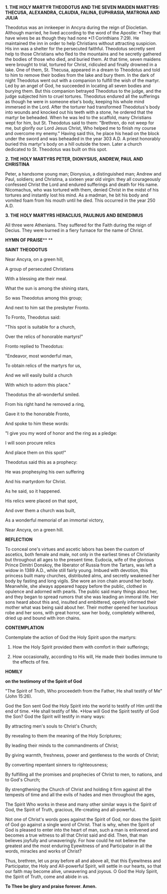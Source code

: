 
**1. THE HOLY MARTYR THEODOTUS AND THE SEVEN MAIDEN MARTYRS: THECUSA, ALEXANDRA, CLAUDIA, FALINA, EUPHRASIA, MATRONA AND JULIA**

Theodotus was an innkeeper in Ancyra during the reign of Diocletian. Although married, he lived according to the word of the Apostle: *They that have wives be as though they had none *(1 Corinthians 7:29). He maintained the inn in order to help Christians without attracting suspicion. His inn was a shelter for the persecuted faithful. Theodotus secretly sent help to those Christians who fled to the mountains and he secretly gathered the bodies of those who died, and buried them. At that time, seven maidens were brought to trial, tortured for Christ, ridiculed and finally drowned in a lake. One of them, St. Thecusa, appeared in a dream to Theodotus and told to him to remove their bodies from the lake and bury them. In the dark of night Theodotus went out with a companion to fulfill the wish of the martyr. Led by an angel of God, he succeeded in locating all seven bodies and burying them. But this companion betrayed Theodotus to the judge, and the judge subjected him to cruel tortures. Theodotus endured all the sufferings as though he were in someone else's body, keeping his whole mind immersed in the Lord. After the torturer had transformed Theodotus's body into wounds and knocked out his teeth with a stone, he ordered that the martyr be beheaded. When he was led to the scaffold, many Christians wept for him, but St. Theodotus said to them: "Brethren, do not weep for me, but glorify our Lord Jesus Christ, Who helped me to finish my course and overcome my enemy." Having said this, he place his head on the block under the sword and was beheaded in the year 303 A.D. A priest honorably buried this martyr's body on a hill outside the town. Later a church dedicated to St. Theodotus was built on this spot.

**2. THE HOLY MARTYRS PETER, DIONYSIUS, ANDREW, PAUL AND CHRISTINA**

Peter, a handsome young man; Dionysius, a distinguished man; Andrew and Paul, soldiers; and Christina, a sixteen year old virgin: they all courageously confessed Christ the Lord and endured sufferings and death for His name. Nicomachus, who was tortured with them, denied Christ in the midst of his tortures and instantly lost his mind. As a madman, he bit his body and vomited foam from his mouth until he died. This occurred in the year 250 A.D.

**3. THE HOLY MARTYRS HERACLIUS, PAULINUS AND BENEDIMUS**

All three were Athenians. They suffered for the Faith during the reign of Decius. They were burned in a fiery furnace for the name of Christ.



**HYMN OF PRAISE**** 
**

**SAINT THEODOTUS**

Near Ancyra, on a green hill,

A group of persecuted Christians

With a blessing ate their meal.

What the sun is among the shining stars,

So was Theodotus among this group;

And next to him sat the presbyter Fronto.

To Fronto, Theodotus said:

"This spot is suitable for a church,

Over the relics of honorable martyrs!"

Fronto replied to Theodotus:

"Endeavor, most wonderful man,

To obtain relics of the martyrs for us,

And we will easily build a church

With which to adorn this place."

Theodotus the all-wonderful smiled.

From his right hand he removed a ring,

Gave it to the honorable Fronto,

And spoke to him these words:

"I give you my word of honor and the ring as a pledge:

I will soon procure relics

And place them on this spot!"

Theodotus said this as a prophecy:

He was prophesying his own suffering

And his martyrdom for Christ.

As he said, so it happened.

His relics were placed on that spot,

And over them a church was built,

As a wonderful memorial of an immortal victory,

Near Ancyra, on a green hill.


**REFLECTION**

To conceal one's virtues and ascetic labors has been the custom of ascetics, both female and male, not only in the earliest times of Christianity but throughout all ages to the present time. Eudocia, wife of the glorious Prince Dimitri Donskoy, the liberator of Russia from the Tartars, was left a widow in 1389 A.D., while still fairly young. Imbued with devotion, this princess built many churches, distributed alms, and secretly weakened her body by fasting and long vigils. She wore an iron chain around her body. Meanwhile, she always appeared happy before the public, clothed in opulence and adorned with pearls. The public said many things about her, and they began to spread rumors that she was leading an immoral life. Her sons heard about this and, insulted and embittered, openly informed their mother what was being said about her. Their mother opened her luxurious robe and her sons, with great horror, saw her body, completely withered, dried up and bound with iron chains.

**CONTEMPLATION**


Contemplate the action of God the Holy Spirit upon the martyrs:

1.  How the Holy Spirit provided them with comfort in their sufferings;

1.  How occasionally, according to His will, He made their bodies immune to the effects of fire.



**HOMILY**


**on the testimony of the Spirit of God**

"The Spirit of Truth, Who proceedeth from the Father, He shall testify of Me" (John 15:26).

God the Son sent God the Holy Spirit into the world to testify of Him until the end of time. *He shall testify of Me. *How will God the Spirit testify of God the Son? God the Spirit will testify in many ways:

By attracting men's souls to Christ's Church;

By revealing to them the meaning of the Holy Scriptures;

By leading their minds to the commandments of Christ;

By giving warmth, freshness, power and gentleness to the words of Christ;

By converting repentant sinners to righteousness;

By fulfilling all the promises and prophecies of Christ to men, to nations, and to God's Church;

By strengthening the Church of Christ and holding it firm against all the tempests of time and all the evils of hades and men throughout the ages,

The Spirit Who works in these and many other similar ways is the Spirit of God, the Spirit of Truth, gracious, life-creating and all-powerful.

Not one of Christ's words goes against the Spirit of God, nor does the Spirit of God go against a single word of Christ. That is why, when the Spirit of God is pleased to enter into the heart of man, such a man is enlivened and becomes a true witness to all that Christ said and did. Then, that man believes joyfully and unwaveringly. For how could he not believe the greatest and the most enduring Eyewitness of and Participator in all the words, miracles and works of Christ?

Thus, brethren, let us pray before all and above all, that this Eyewitness and Participator, the Holy and All-powerful Spirit, will settle in our hearts, so that our faith may become alive, unwavering and joyous. O God the Holy Spirit, the Spirit of Truth, come and abide in us.

**To Thee be glory and praise forever. Amen.**

 
